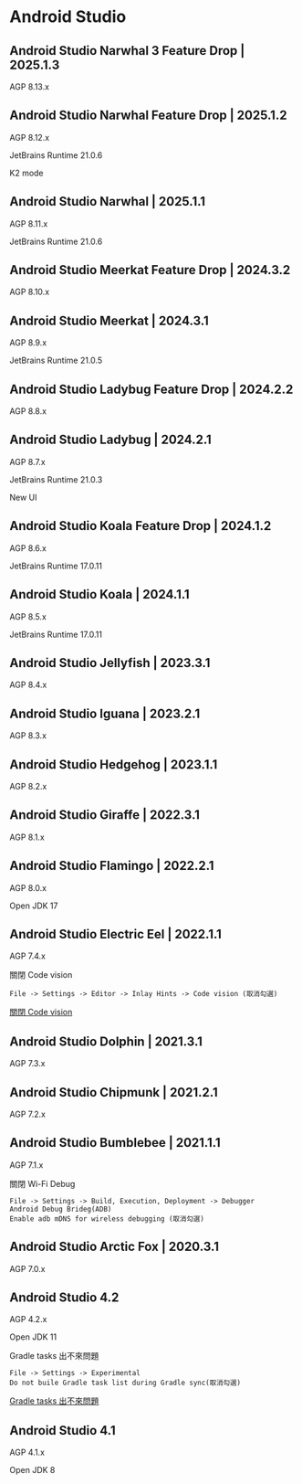 # Android Studio



## Android Studio Narwhal 3 Feature Drop | 2025.1.3

AGP 8.13.x



## Android Studio Narwhal Feature Drop | 2025.1.2

AGP 8.12.x

JetBrains Runtime 21.0.6

K2 mode



## Android Studio Narwhal | 2025.1.1

AGP 8.11.x

JetBrains Runtime 21.0.6



## Android Studio Meerkat Feature Drop | 2024.3.2

AGP 8.10.x



## Android Studio Meerkat | 2024.3.1

AGP 8.9.x

JetBrains Runtime 21.0.5



## Android Studio Ladybug Feature Drop | 2024.2.2

AGP 8.8.x



## Android Studio Ladybug | 2024.2.1

AGP 8.7.x

JetBrains Runtime 21.0.3

New UI



## Android Studio Koala Feature Drop | 2024.1.2

AGP 8.6.x

JetBrains Runtime 17.0.11



## Android Studio Koala | 2024.1.1

AGP 8.5.x

JetBrains Runtime 17.0.11



## Android Studio Jellyfish | 2023.3.1

AGP 8.4.x



## Android Studio Iguana | 2023.2.1

AGP 8.3.x



## Android Studio Hedgehog | 2023.1.1

AGP 8.2.x



## Android Studio Giraffe | 2022.3.1

AGP 8.1.x



## Android Studio Flamingo | 2022.2.1

AGP 8.0.x

Open JDK 17



## Android Studio Electric Eel | 2022.1.1

AGP 7.4.x

關閉 Code vision

```
File -> Settings -> Editor -> Inlay Hints -> Code vision (取消勾選)
```

[關閉 Code vision](https://stackoverflow.com/questions/75110696/how-to-disable-git-information-inlay-hints-in-editor-in-android-studio-electri)



## Android Studio Dolphin | 2021.3.1

AGP 7.3.x



## Android Studio Chipmunk | 2021.2.1

AGP 7.2.x



## Android Studio Bumblebee | 2021.1.1

AGP 7.1.x

關閉 Wi-Fi Debug

```
File -> Settings -> Build, Execution, Deployment -> Debugger
Android Debug Brideg(ADB)
Enable adb mDNS for wireless debugging (取消勾選)
```



## Android Studio Arctic Fox | 2020.3.1

AGP 7.0.x



## Android Studio 4.2

AGP 4.2.x

Open JDK 11

Gradle tasks 出不來問題

```
File -> Settings -> Experimental
Do not buile Gradle task list during Gradle sync(取消勾選)
```

[Gradle tasks 出不來問題](https://stackoverflow.com/questions/67405791/gradle-tasks-are-not-showing-in-the-gradle-tool-window-in-android-studio-4-2)



## Android Studio 4.1

AGP 4.1.x

Open JDK 8